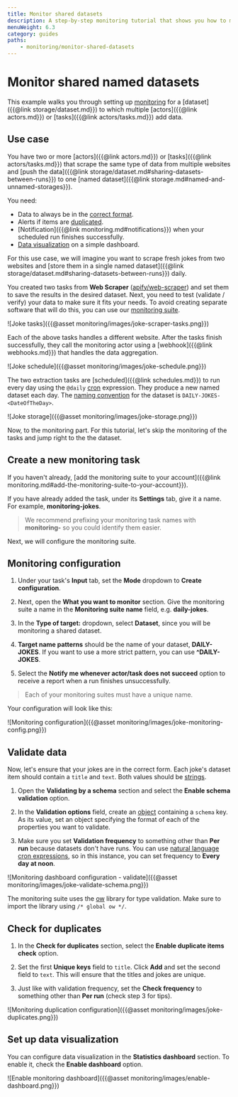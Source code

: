 ```yaml
---
title: Monitor shared datasets
description: A step-by-step monitoring tutorial that shows you how to monitor and ensure consistency in named datasets which aggregate data from multiple actors or tasks.
menuWeight: 6.3
category: guides
paths:
    - monitoring/monitor-shared-datasets
---
```



# [](#monitor-shared-named-datasets) Monitor shared named datasets

This example walks you through setting up [monitoring](https://apify.com/apify/monitoring) for a [dataset]({{@link storage/dataset.md}}) to which multiple [actors]({{@link actors.md}}) or [tasks]({{@link actors/tasks.md}}) add data.

## [](#use-case) Use case

You have two or more [actors]({{@link actors.md}}) or [tasks]({{@link actors/tasks.md}}) that scrape the same type of data from multiple websites and [push the data]({{@link storage/dataset.md#sharing-datasets-between-runs}}) to one [named dataset]({{@link storage.md#named-and-unnamed-storages}}).

You need:

- Data to always be in the [correct format](#validate-data).
- Alerts if items are [duplicated](#check-for-duplicates).
- [Notification]({{@link monitoring.md#notifications}}) when your scheduled run finishes successfully.
- [Data visualization](#set-up-data-visualization) on a simple dashboard.

For this use case, we will imagine you want to scrape fresh jokes from two websites and [store them in a single named dataset]({{@link storage/dataset.md#sharing-datasets-between-runs}}) daily.

You created two tasks from **Web Scraper** ([apify/web-scraper](https://apify.com/apify/web-scraper)) and set them to save the results in the desired dataset. Next, you need to test (validate / verify) your data to make sure it fits your needs. To avoid creating separate software that will do this, you can use our [monitoring suite](https://apify.com/apify/monitoring).

![Joke tasks]({{@asset monitoring/images/joke-scraper-tasks.png}})

Each of the above tasks handles a different website. After the tasks finish successfully, they call the monitoring actor using a [webhook]({{@link webhooks.md}}) that handles the data aggregation.

![Joke schedule]({{@asset monitoring/images/joke-schedule.png}})

The two extraction tasks are [scheduled]({{@link schedules.md}}) to run every day using the `@daily` [cron](https://crontab.guru) expression. They produce a new named dataset each day. The [naming convention](https://en.wikipedia.org/wiki/Naming_convention_(programming)) for the dataset is `DAILY-JOKES-<DateOfTheDay>`.

![Joke storage]({{@asset monitoring/images/joke-storage.png}})

Now, to the monitoring part. For this tutorial, let's skip the monitoring of the tasks and jump right to the the dataset.

## [](#create-a-new-monitoring-task) Create a new monitoring task

If you haven't already, [add the monitoring suite to your account]({{@link monitoring.md#add-the-monitoring-suite-to-your-account}}).

If you have already added the task, under its **Settings** tab, give it a name. For example, **monitoring-jokes**.

> We recommend prefixing your monitoring task names with **monitoring-** so you could identify them easier.

Next, we will configure the monitoring suite.

## [](#monitoring-configuration) Monitoring configuration

1. Under your task's **Input** tab, set the **Mode** dropdown to **Create configuration**.

2. Next, open the **What you want to monitor** section. Give the monitoring suite a name in the **Monitoring suite name** field, e.g. **daily-jokes**.

3. In the **Type of target:** dropdown, select **Dataset**, since you will be monitoring a shared dataset.

4. **Target name patterns** should be the name of your dataset, **DAILY-JOKES**. If you want to use a more strict pattern, you can use **^DAILY-JOKES**.

5. Select the **Notify me whenever actor/task does not succeed** option to receive a report when a run finishes unsuccessfully.

> Each of your monitoring suites must have a unique name.

Your configuration will look like this:

![Monitoring configuration]({{@asset monitoring/images/joke-monitoring-config.png}})

## [](#validate-data) Validate data

Now, let's ensure that your jokes are in the correct form. Each joke's dataset item should contain a `title` and `text`. Both values should be [strings](https://developer.mozilla.org/en-US/docs/Web/JavaScript/Reference/Global_Objects/String).

1. Open the **Validating by a schema** section and select the **Enable schema validation** option.

2. In the **Validation options** field, create an [object](https://javascript.info/object) containing a `schema` key. As its value, set an object specifying the format of each of the properties you want to validate.

3. Make sure you set **Validation frequency** to something other than **Per run** because datasets don't have runs. You can use [natural language cron expressions](https://github.com/darkeyedevelopers/natural-cron.js), so in this instance, you can set frequency to **Every day at noon**.

![Monitoring dashboard configuration - validate]({{@asset monitoring/images/joke-validate-schema.png}})

The monitoring suite uses the [ow](https://www.npmjs.com/package/ow) library for type validation. Make sure to import the library using `/* global ow */`.

## [](#check-for-duplicates) Check for duplicates

1. In the **Check for duplicates** section, select the **Enable duplicate items check** option.

2. Set the first **Unique keys** field to `title`. Click **Add** and set the second field to `text`. This will ensure that the titles and jokes are unique.

3. Just like with validation frequency, set the **Check frequency** to something other than **Per run** (check step 3 for tips).

![Monitoring duplication configuration]({{@asset monitoring/images/joke-duplicates.png}})

## [](#set-up-data-visualization) Set up data visualization

You can configure data visualization in the **Statistics dashboard** section. To enable it, check the **Enable dashboard** option.

![Enable monitoring dashboard]({{@asset monitoring/images/enable-dashboard.png}})
